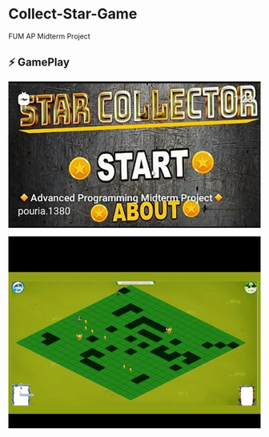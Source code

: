 # Collect-Star-Game
FUM AP Midterm Project


##  ⚡️ GamePlay

![gp](GamePlay/0.jpg)

![gp1](GamePlay/1.jpg)
